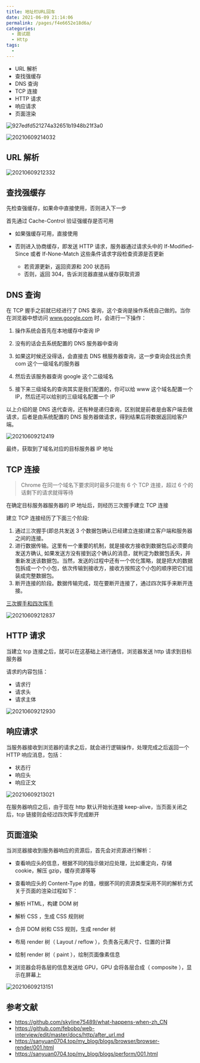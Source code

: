 ```yaml
---
title: 地址栏URL回车
date: 2021-06-09 21:14:06
permalink: /pages/f4e6652e18d6a/
categories:
  - 面试题
  - Http
tags:
  -
---
```


- URL 解析
- 查找强缓存
- DNS 查询
- TCP 连接
- HTTP 请求
- 响应请求
- 页面渲染

![927edfd521274a32651b1948b21f3a0](https://cdn.jsdelivr.net/gh/wu529778790/image/blog/927edfd521274a32651b1948b21f3a0.jpg)

![20210609214032](https://cdn.jsdelivr.net/gh/wu529778790/image/blog/20210609214032.png)

<!-- more -->

## URL 解析

![20210609212332](https://cdn.jsdelivr.net/gh/wu529778790/image/blog/20210609212332.png)

## 查找强缓存

先检查强缓存，如果命中直接使用，否则进入下一步

首先通过 Cache-Control 验证强缓存是否可用

- 如果强缓存可用，直接使用
- 否则进入协商缓存，即发送 HTTP 请求，服务器通过请求头中的 If-Modified-Since 或者 If-None-Match 这些条件请求字段检查资源是否更新

  - 若资源更新，返回资源和 200 状态码
  - 否则，返回 304，告诉浏览器直接从缓存获取资源

## DNS 查询

在 TCP 握手之前就已经进行了 DNS 查询，这个查询是操作系统自己做的。当你在浏览器中想访问 www.google.com 时，会进行一下操作：

1. 操作系统会首先在本地缓存中查询 IP

2. 没有的话会去系统配置的 DNS 服务器中查询

3. 如果这时候还没得话，会直接去 DNS 根服务器查询，这一步查询会找出负责 com 这个一级域名的服务器

4. 然后去该服务器查询 google 这个二级域名

5. 接下来三级域名的查询其实是我们配置的，你可以给 www 这个域名配置一个 IP，然后还可以给别的三级域名配置一个 IP

以上介绍的是 DNS 迭代查询，还有种是递归查询，区别就是前者是由客户端去做请求，后者是由系统配置的 DNS 服务器做请求，得到结果后将数据返回给客户端。

![20210609212419](https://cdn.jsdelivr.net/gh/wu529778790/image/blog/20210609212419.png)

最终，获取到了域名对应的目标服务器 IP 地址

## TCP 连接

> Chrome 在同一个域名下要求同时最多只能有 6 个 TCP 连接，超过 6 个的话剩下的请求就得等待

在确定目标服务器服务器的 IP 地址后，则经历三次握手建立 TCP 连接

建立 TCP 连接经历了下面三个阶段:

1. 通过三次握手(即总共发送 3 个数据包确认已经建立连接)建立客户端和服务器之间的连接。
2. 进行数据传输。这里有一个重要的机制，就是接收方接收到数据包后必须要向发送方确认, 如果发送方没有接到这个确认的消息，就判定为数据包丢失，并重新发送该数据包。当然，发送的过程中还有一个优化策略，就是把大的数据包拆成一个个小包，依次传输到接收方，接收方按照这个小包的顺序把它们组装成完整数据包。
3. 断开连接的阶段。数据传输完成，现在要断开连接了，通过四次挥手来断开连接。

[三次握手和四次挥手](https://zhuanlan.zhihu.com/p/86426969)

![20210609212837](https://cdn.jsdelivr.net/gh/wu529778790/image/blog/20210609212837.png)

## HTTP 请求

当建立 tcp 连接之后，就可以在这基础上进行通信，浏览器发送 http 请求到目标服务器

请求的内容包括：

- 请求行
- 请求头
- 请求主体

![20210609212930](https://cdn.jsdelivr.net/gh/wu529778790/image/blog/20210609212930.png)

## 响应请求

当服务器接收到浏览器的请求之后，就会进行逻辑操作，处理完成之后返回一个 HTTP 响应消息，包括：

- 状态行
- 响应头
- 响应正文

![20210609213021](https://cdn.jsdelivr.net/gh/wu529778790/image/blog/20210609213021.png)

在服务器响应之后，由于现在 http 默认开始长连接 keep-alive，当页面关闭之后，tcp 链接则会经过四次挥手完成断开

## 页面渲染

当浏览器接收到服务器响应的资源后，首先会对资源进行解析：

- 查看响应头的信息，根据不同的指示做对应处理，比如重定向，存储 cookie，解压 gzip，缓存资源等等
- 查看响应头的 Content-Type 的值，根据不同的资源类型采用不同的解析方式
  关于页面的渲染过程如下：

- 解析 HTML，构建 DOM 树
- 解析 CSS ，生成 CSS 规则树
- 合并 DOM 树和 CSS 规则，生成 render 树
- 布局 render 树（ Layout / reflow ），负责各元素尺寸、位置的计算
- 绘制 render 树（ paint ），绘制页面像素信息
- 浏览器会将各层的信息发送给 GPU，GPU 会将各层合成（ composite ），显示在屏幕上

![20210609213151](https://cdn.jsdelivr.net/gh/wu529778790/image/blog/20210609213151.png)

## 参考文献

- <https://github.com/skyline75489/what-happens-when-zh_CN>
- <https://github.com/febobo/web-interview/edit/master/docs/http/after_url.md>
- <https://sanyuan0704.top/my_blog/blogs/browser/browser-render/001.html>
- <https://sanyuan0704.top/my_blog/blogs/perform/001.html>
